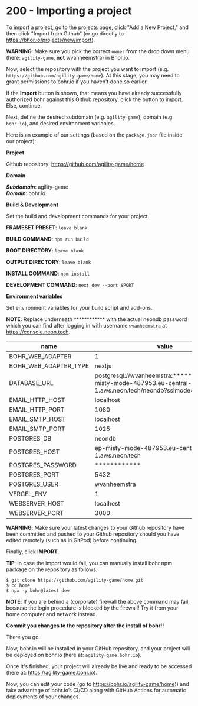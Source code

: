 # 200 - Importing a project

To import a project, go to the [projects page](https://bohr.io/projects), click "Add a New Project," and then click "Import from Github" (or go directly to https://bhor.io/projects/new/import). 

**WARNING**: Make sure you pick the correct ```owner``` from the drop down menu (here: ```agility-game```, **not** wvanheemstra) in Bhor.io.

Now, select the repository with the project you want to import (e.g. ```https://github.com/agility-game/home```). At this stage, you may need to grant permissions to bohr.io if you haven't done so earlier.

If the **Import** button is shown, that means you have already successfully authorized bohr against this Github repository, click the button to import. Else, continue.

Next, define the desired subdomain (e.g. ```agility-game```), domain (e.g. ```bohr.io```), and desired environment variables.

Here is an example of our settings (based on the ```package.json``` file inside our project):

**Project**

Github repository: https://github.com/agility-game/home

**Domain**

***Subdomain***: agility-game<br/>
***Domain***: bohr.io

**Build & Development**

Set the build and development commands for your project.

**FRAMESET PRESET**: ```leave blank```

**BUILD COMMAND**: ```npm run build```

**ROOT DIRECTORY**: ```leave blank```

**OUTPUT DIRECTORY**: ```leave blank```

**INSTALL COMMAND**: ```npm install```

**DEVELOPMENT COMMAND**: ```next dev --port $PORT```

**Environment variables**

Set environment variables for your build script and add-ons.

**NOTE**: Replace underneath ************ with the actual neondb password which you can find after logging in with username ```wvanheemstra``` at https://console.neon.tech.

| name | value | secret |
| -- | -- | -- |
| BOHR_WEB_ADAPTER | 1 | |
| BOHR_WEB_ADAPTER_TYPE | nextjs ||
| DATABASE_URL | postgresql://wvanheemstra:************@ep-misty-mode-487953.eu-central-1.aws.neon.tech/neondb?sslmode=require | X |
| EMAIL_HTTP_HOST | localhost | |
| EMAIL_HTTP_PORT | 1080 | |
| EMAIL_SMTP_HOST | localhost | |
| EMAIL_SMTP_PORT | 1025 | |
| POSTGRES_DB | neondb | |
| POSTGRES_HOST | ep-misty-mode-487953.eu-central-1.aws.neon.tech | |
| POSTGRES_PASSWORD | ************ | X |
| POSTGRES_PORT | 5432 | |
| POSTGRES_USER | wvanheemstra | |
| VERCEL_ENV | 1 | |
| WEBSERVER_HOST | localhost | |
| WEBSERVER_PORT | 3000 | |

**WARNING**: Make sure your latest changes to your Github repository have been committed and pushed to your Github repository should you have edited remotely (such as in GitPod) before continuing.

Finally, click **IMPORT**.

**TIP**: In case the import would fail, you can manually install bohr npm package on the repository as follows:

```
$ git clone https://github.com/agility-game/home.git
$ cd home
$ npx -y bohr@latest dev
```

**NOTE**: If you are behind a (corporate) firewall the above command may fail, because the login procedure is blocked by the firewall! Try it from your home computer and network instead.

**Commit you changes to the repository after the install of bohr!!**

There you go. 

Now, bohr.io will be installed in your GitHub repository, and your project will be deployed on bohr.io (here at: ```agility-game.bohr.io```). 

Once it's finished, your project will already be live and ready to be accessed (here at: https://agility-game.bohr.io). 

Now, you can edit your code (go to https://bohr.io/agility-game/home)) and take advantage of bohr.io’s CI/CD along with GitHub Actions for automatic deployments of your changes.
